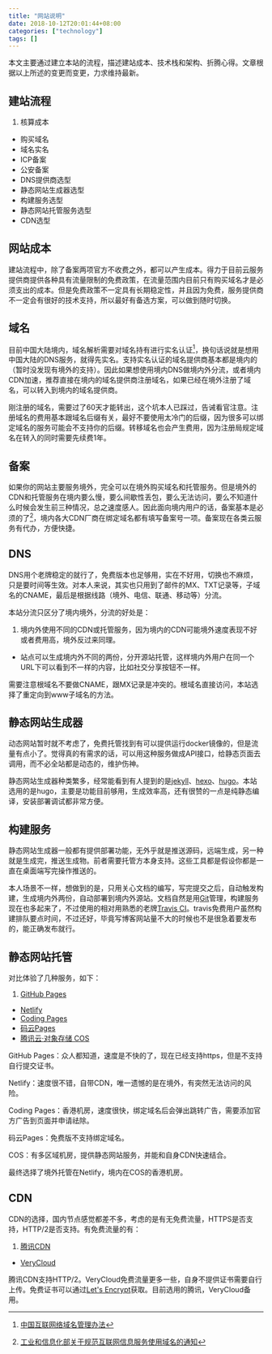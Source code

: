 ```yaml
---
title: "网站说明"
date: 2018-10-12T20:01:44+08:00
categories: ["technology"]
tags: []
---
```


本文主要通过建立本站的流程，描述建站成本、技术栈和架构、折腾心得。文章根据以上所述的变更而变更，力求维持最新。

## 建站流程

1. 核算成本
- 购买域名
- 域名实名
- ICP备案
- 公安备案
- DNS提供商选型
- 静态网站生成器选型
- 构建服务选型
- 静态网站托管服务选型
- CDN选型

## 网站成本

建站流程中，除了备案两项官方不收费之外，都可以产生成本。得力于目前云服务提供商提供各种具有流量限制的免费政策，在流量范围内目前只有购买域名才是必须支出的成本。但是免费政策不一定具有长期稳定性，并且因为免费，服务提供商不一定会有很好的技术支持，所以最好有备选方案，可以做到随时切换。

## 域名

目前中国大陆境内，域名解析需要对域名持有进行实名认证[^1]，换句话说就是想用中国大陆的DNS服务，就得先实名。支持实名认证的域名提供商基本都是境内的（暂时没发现有境外的支持）。因此如果想使用境内DNS做境内外分流，或者境内CDN加速，推荐直接在境内的域名提供商注册域名，如果已经在境外注册了域名，可以转入到境内的域名提供商。

刚注册的域名，需要过了60天才能转出，这个坑本人已踩过，告诫看官注意。注册域名的费用基本跟域名后缀有关，最好不要使用太冷门的后缀，因为很多可以绑定域名的服务可能会不支持你的后缀。转移域名也会产生费用，因为注册局规定域名在转入的同时需要先续费1年。

## 备案

如果你的网站主要服务境外，完全可以在境外购买域名和托管服务。但是境外的CDN和托管服务在境内要么慢，要么间歇性丢包，要么无法访问，要么不知道什么时候会发生前三种情况，总之速度感人。因此面向境内用户的话，备案基本是必须的了[^2]，境内各大CDN厂商在绑定域名都有填写备案号一项。备案现在各类云服务有代办，方便快捷。

## DNS

DNS用个老牌稳定的就行了，免费版本也足够用，实在不好用，切换也不麻烦，只是要时间等生效。对本人来说，其实也只用到了邮件的MX、TXT记录等，子域名的CNAME，最后是根据线路（境外、电信、联通、移动等）分流。


本站分流只区分了境内境外，分流的好处是：

1. 境内外使用不同的CDN或托管服务，因为境内的CDN可能境外速度表现不好或者费用高，境外反过来同理。
- 站点可以生成境内外不同的两份，分开源站托管，这样境内外用户在同一个URL下可以看到不一样的内容，比如社交分享按钮不一样。


需要注意根域名不要做CNAME，跟MX记录是冲突的。根域名直接访问，本站选择了重定向到www子域名的方法。


## 静态网站生成器

动态网站暂时就不考虑了，免费托管找到有可以提供运行docker镜像的，但是流量有点小了。觉得真的有需求的话，可以用这种服务做成API接口，给静态页面去调用，而不必全站都是动态的，维护伤神。

静态网站生成器种类繁多，经常能看到有人提到的是[jekyll](https://jekyllrb.com/)、[hexo](https://hexo.io/)、[hugo](https://gohugo.io/)。本站选用的是hugo，主要是功能目前够用，生成效率高，还有很赞的一点是纯静态编译，安装部署调试都非常方便。


## 构建服务

静态网站生成器一般都有提供部署功能，无外乎就是推送源码，远端生成，另一种就是生成完，推送生成物。前者需要托管方本身支持。这些工具都是假设你都是一直在桌面端写完操作推送的。

本人场景不一样，想做到的是，只用关心文档的编写，写完提交之后，自动触发构建，生成境内外两份，自动部署到境内外源站。文档自然是用[Git](https://git-scm.com/about)管理，构建服务现在也多起来了，不过使用的相对用熟悉的老牌[Travis CI](https://travis-ci.org/)。travis免费用户虽然构建排队要点时间，不过还好，毕竟写博客网站量不大的时候也不是很急着要发布的，能正确发布就行。


## 静态网站托管

对比体验了几种服务，如下：

1. [GitHub Pages](https://pages.github.com/)
- [Netlify](https://www.netlify.com/)
- [Coding Pages](https://coding.net/pages/)
- [码云Pages](https://git.mydoc.io/?t=154714)
- [腾讯云·对象存储 COS](https://cloud.tencent.com/product/cos)


GitHub Pages：众人都知道，速度是不快的了，现在已经支持https，但是不支持自行提交证书。

Netlify：速度很不错，自带CDN，唯一遗憾的是在境外，有突然无法访问的风险。

Coding Pages：香港机房，速度很快，绑定域名后会弹出跳转广告，需要添加官方广告到页面并申请祛除。

码云Pages：免费版不支持绑定域名。

COS：有多区域机房，提供静态网站服务，并能和自身CDN快速结合。

最终选择了境外托管在Netlify，境内在COS的香港机房。


## CDN

CDN的选择，国内节点感觉都差不多，考虑的是有无免费流量，HTTPS是否支持，HTTP/2是否支持。有免费流量的有：

1. [腾讯CDN](https://cloud.tencent.com/product/cdn-scd)
- [VeryCloud](https://www.verycloud.cn/cloud/cdninfo)

腾讯CDN支持HTTP/2。VeryCloud免费流量更多一些，自身不提供证书需要自行上传。免费证书可以通过[Let's Encrypt](https://letsencrypt.org/)获取。目前选用的腾讯，VeryCloud备用。


[^1]: [中国互联网络域名管理办法](http://www.miit.gov.cn/n1146295/n1146557/n1146624/c3554612/content.html)
[^2]: [工业和信息化部关于规范互联网信息服务使用域名的通知](http://www.miit.gov.cn/n1146290/n4388791/c5932541/content.html)
